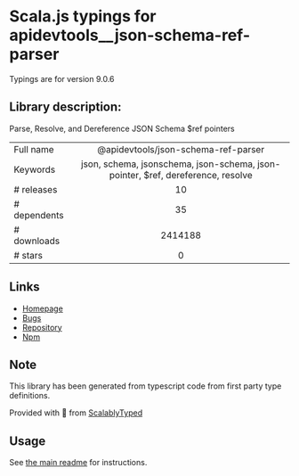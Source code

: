 
# Scala.js typings for apidevtools__json-schema-ref-parser

Typings are for version 9.0.6

## Library description:
Parse, Resolve, and Dereference JSON Schema $ref pointers

|                    |                 |
| ------------------ | :-------------: |
| Full name          | @apidevtools/json-schema-ref-parser |
| Keywords           | json, schema, jsonschema, json-schema, json-pointer, $ref, dereference, resolve |
| # releases         | 10 |
| # dependents       | 35 |
| # downloads        | 2414188 |
| # stars            | 0 |

## Links
- [Homepage](https://apitools.dev/json-schema-ref-parser/)
- [Bugs](https://github.com/APIDevTools/json-schema-ref-parser/issues)
- [Repository](https://github.com/APIDevTools/json-schema-ref-parser)
- [Npm](https://www.npmjs.com/package/%40apidevtools%2Fjson-schema-ref-parser)
    


## Note
This library has been generated from typescript code from first party type definitions.

Provided with :purple_heart: from [ScalablyTyped](https://github.com/oyvindberg/ScalablyTyped)

## Usage
See [the main readme](../../readme.md) for instructions.


